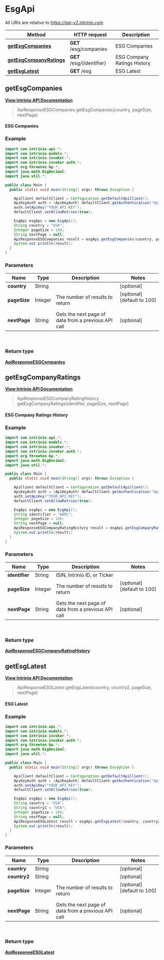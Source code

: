 # EsgApi

All URIs are relative to *https://api-v2.intrinio.com*

Method | HTTP request | Description
------------- | ------------- | -------------
[**getEsgCompanies**](EsgApi.md#getEsgCompanies) | **GET** /esg/companies | ESG Companies
[**getEsgCompanyRatings**](EsgApi.md#getEsgCompanyRatings) | **GET** /esg/{identifier} | ESG Company Ratings History
[**getEsgLatest**](EsgApi.md#getEsgLatest) | **GET** /esg | ESG Latest



[//]: # (START_OPERATION)

[//]: # (CLASS:EsgApi)

[//]: # (METHOD:getEsgCompanies)

[//]: # (RETURN_TYPE:ApiResponseESGCompanies)

[//]: # (RETURN_TYPE_KIND:object)

[//]: # (RETURN_TYPE_DOC:ApiResponseESGCompanies.md)

[//]: # (OPERATION:getEsgCompanies_v2)

[//]: # (ENDPOINT:/esg/companies)

[//]: # (DOCUMENT_LINK:EsgApi.md#getEsgCompanies)

<a name="getEsgCompanies"></a>
## **getEsgCompanies**

[**View Intrinio API Documentation**](https://docs.intrinio.com/documentation/java/getEsgCompanies_v2)

[//]: # (START_OVERVIEW)

> ApiResponseESGCompanies getEsgCompanies(country, pageSize, nextPage)

#### ESG Companies



[//]: # (END_OVERVIEW)

### Example

[//]: # (START_CODE_EXAMPLE)

```java
import com.intrinio.api.*;
import com.intrinio.models.*;
import com.intrinio.invoker.*;
import com.intrinio.invoker.auth.*;
import org.threeten.bp.*;
import java.math.BigDecimal;
import java.util.*;

public class Main {
  public static void main(String[] args) throws Exception {

    ApiClient defaultClient = Configuration.getDefaultApiClient();
    ApiKeyAuth auth = (ApiKeyAuth) defaultClient.getAuthentication("ApiKeyAuth");
    auth.setApiKey("YOUR_API_KEY");
    defaultClient.setAllowRetries(true);

    EsgApi esgApi = new EsgApi();
    String country = "USA";
    Integer pageSize = 100;
    String nextPage = null;
    ApiResponseESGCompanies result = esgApi.getEsgCompanies(country, pageSize, nextPage);
    System.out.println(result);
  }
}
```

[//]: # (END_CODE_EXAMPLE)

### Parameters

[//]: # (START_PARAMETERS)


Name | Type | Description  | Notes
------------- | ------------- | ------------- | -------------
 **country** | String|  | [optional] &nbsp;
 **pageSize** | Integer| The number of results to return | [optional] [default to 100] &nbsp;
 **nextPage** | String| Gets the next page of data from a previous API call | [optional] &nbsp;
<br/>

[//]: # (END_PARAMETERS)

### Return type

[**ApiResponseESGCompanies**](ApiResponseESGCompanies.md)

[//]: # (END_OPERATION)


[//]: # (START_OPERATION)

[//]: # (CLASS:EsgApi)

[//]: # (METHOD:getEsgCompanyRatings)

[//]: # (RETURN_TYPE:ApiResponseESGCompanyRatingHistory)

[//]: # (RETURN_TYPE_KIND:object)

[//]: # (RETURN_TYPE_DOC:ApiResponseESGCompanyRatingHistory.md)

[//]: # (OPERATION:getEsgCompanyRatings_v2)

[//]: # (ENDPOINT:/esg/{identifier})

[//]: # (DOCUMENT_LINK:EsgApi.md#getEsgCompanyRatings)

<a name="getEsgCompanyRatings"></a>
## **getEsgCompanyRatings**

[**View Intrinio API Documentation**](https://docs.intrinio.com/documentation/java/getEsgCompanyRatings_v2)

[//]: # (START_OVERVIEW)

> ApiResponseESGCompanyRatingHistory getEsgCompanyRatings(identifier, pageSize, nextPage)

#### ESG Company Ratings History



[//]: # (END_OVERVIEW)

### Example

[//]: # (START_CODE_EXAMPLE)

```java
import com.intrinio.api.*;
import com.intrinio.models.*;
import com.intrinio.invoker.*;
import com.intrinio.invoker.auth.*;
import org.threeten.bp.*;
import java.math.BigDecimal;
import java.util.*;

public class Main {
  public static void main(String[] args) throws Exception {

    ApiClient defaultClient = Configuration.getDefaultApiClient();
    ApiKeyAuth auth = (ApiKeyAuth) defaultClient.getAuthentication("ApiKeyAuth");
    auth.setApiKey("YOUR_API_KEY");
    defaultClient.setAllowRetries(true);

    EsgApi esgApi = new EsgApi();
    String identifier = "AAPL";
    Integer pageSize = 100;
    String nextPage = null;
    ApiResponseESGCompanyRatingHistory result = esgApi.getEsgCompanyRatings(identifier, pageSize, nextPage);
    System.out.println(result);
  }
}
```

[//]: # (END_CODE_EXAMPLE)

### Parameters

[//]: # (START_PARAMETERS)


Name | Type | Description  | Notes
------------- | ------------- | ------------- | -------------
 **identifier** | String| ISIN, Intrinio ID, or Ticker | &nbsp;
 **pageSize** | Integer| The number of results to return | [optional] [default to 100] &nbsp;
 **nextPage** | String| Gets the next page of data from a previous API call | [optional] &nbsp;
<br/>

[//]: # (END_PARAMETERS)

### Return type

[**ApiResponseESGCompanyRatingHistory**](ApiResponseESGCompanyRatingHistory.md)

[//]: # (END_OPERATION)


[//]: # (START_OPERATION)

[//]: # (CLASS:EsgApi)

[//]: # (METHOD:getEsgLatest)

[//]: # (RETURN_TYPE:ApiResponseESGLatest)

[//]: # (RETURN_TYPE_KIND:object)

[//]: # (RETURN_TYPE_DOC:ApiResponseESGLatest.md)

[//]: # (OPERATION:getEsgLatest_v2)

[//]: # (ENDPOINT:/esg)

[//]: # (DOCUMENT_LINK:EsgApi.md#getEsgLatest)

<a name="getEsgLatest"></a>
## **getEsgLatest**

[**View Intrinio API Documentation**](https://docs.intrinio.com/documentation/java/getEsgLatest_v2)

[//]: # (START_OVERVIEW)

> ApiResponseESGLatest getEsgLatest(country, country2, pageSize, nextPage)

#### ESG Latest



[//]: # (END_OVERVIEW)

### Example

[//]: # (START_CODE_EXAMPLE)

```java
import com.intrinio.api.*;
import com.intrinio.models.*;
import com.intrinio.invoker.*;
import com.intrinio.invoker.auth.*;
import org.threeten.bp.*;
import java.math.BigDecimal;
import java.util.*;

public class Main {
  public static void main(String[] args) throws Exception {

    ApiClient defaultClient = Configuration.getDefaultApiClient();
    ApiKeyAuth auth = (ApiKeyAuth) defaultClient.getAuthentication("ApiKeyAuth");
    auth.setApiKey("YOUR_API_KEY");
    defaultClient.setAllowRetries(true);

    EsgApi esgApi = new EsgApi();
    String country = "USA";
    String country2 = "USA";
    Integer pageSize = 100;
    String nextPage = null;
    ApiResponseESGLatest result = esgApi.getEsgLatest(country, country2, pageSize, nextPage);
    System.out.println(result);
  }
}
```

[//]: # (END_CODE_EXAMPLE)

### Parameters

[//]: # (START_PARAMETERS)


Name | Type | Description  | Notes
------------- | ------------- | ------------- | -------------
 **country** | String|  | [optional] &nbsp;
 **country2** | String|  | [optional] &nbsp;
 **pageSize** | Integer| The number of results to return | [optional] [default to 100] &nbsp;
 **nextPage** | String| Gets the next page of data from a previous API call | [optional] &nbsp;
<br/>

[//]: # (END_PARAMETERS)

### Return type

[**ApiResponseESGLatest**](ApiResponseESGLatest.md)

[//]: # (END_OPERATION)

